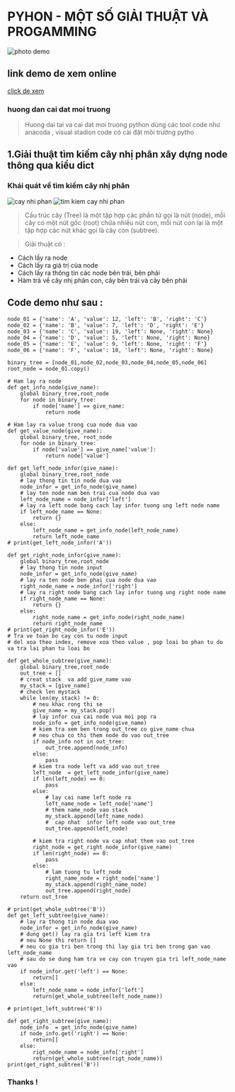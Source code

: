 # PYHON - MỘT SỐ GIẢI THUẬT VÀ PROGAMMING
![photo demo](https://sharecs.net/wp-content/uploads/2020/08/Lap-Trinh-Python.jpg)
## link demo de xem online 
[click de xem](https://www.facebook.com/Ng%C6%B0%E1%BB%9Di-l%C3%ADnh-H%E1%BB%93-Ch%C3%AD-Minh-1963536370356022/)

### huong dan cai dat moi truong
> Huong dai tai va cai dat moi truong python 
> dùng các tool code như anacoda , visual stadion code có cài đặt môi trường pytho

## 1.Giải thuật tìm kiếm cây nhị phân xây dựng node thông qua kiểu dict 
### Khái quát về tìm kiếm cây nhị phân 
![cay nhi phan](https://user-images.githubusercontent.com/90398366/164951050-dcd4baeb-b485-4eeb-a879-5cc02ea8a6f6.png)
![tim kiem cay nhi phan](https://user-images.githubusercontent.com/90398366/164951068-57ac4200-411b-495f-b891-5066ce93aebd.png)
>Cấu trúc cây (Tree) là một tập hợp các phần tử gọi là nút (node), mỗi cây có một nút gốc (root) chứa nhiều nút con, mỗi nút con lại là một tập hợp các nút khác gọi là cây con (subtree).

>Giải thuật có :
- Cách lấy ra node
- Cách lấy ra giá trị của node
- Cách lấy ra thông tin các node  bên trái, bên phải 
- Hàm trả về cây nhị phân con, cây bên trái và cây bên phải 
## Code demo như sau : 
```
node_01 = {'name': 'A', 'value': 12, 'left': 'B', 'right': 'C'}
node_02 = {'name': 'B', 'value': 7, 'left': 'D', 'right': 'E'}
node_03 = {'name': 'C', 'value': 19, 'left': None, 'right': None}
node_04 = {'name': 'D', 'value': 5, 'left': None, 'right': None}
node_05 = {'name': 'E', 'value': 9, 'left': None, 'right': 'F'}
node_06 = {'name': 'F', 'value': 10, 'left': None, 'right': None}

binary_tree = [node_01,node_02,node_03,node_04,node_05,node_06]
root_node = node_01.copy()

# Ham lay ra node
def get_info_node(give_name):
    global binary_tree,root_node
    for node in binary_tree:
        if node['name'] == give_name:
            return node

# Ham lay ra value trong cua node dua vao
def get_value_node(give_name):
    global binary_tree, root_node
    for node in binary_tree:
        if node['value'] == give_name['value']:
            return node['value']

def get_left_node_infor(give_name):
    global binary_tree,root_node
    # lay thong tin tin node dua vao
    node_infor = get_info_node(give_name)
    # lay ten node nam ben trai cua node dua vao
    left_node_name = node_infor['left']
    # lay ra left node bang cach lay infor tuong ung left node name
    if left_node_name == None:
        return {}
    else:
        left_node_name = get_info_node(left_node_name)
        return left_node_name
# print(get_left_node_infor('A'))

def get_right_node_infor(give_name):
    global binary_tree,root_node
    # lay thong tin node input
    node_infor = get_info_node(give_name)
    # lay ra ten node ben phai cua node dua vao
    right_node_name = node_infor['right']
    # lay ra right node bang cach lay infor tuong ung right node name
    if right_node_name == None:
        return {}
    else:
        right_node_name = get_info_node(right_node_name)
        return right_node_name
# print(get_right_node_infor('E')) 
# Tra ve toan bo cay con tu node input
# del xoa theo index, remove xoa theo value , pop loai bo phan tu do va tra lai phan tu loai bo

def get_whole_subtree(give_name):
    global binary_tree,root_node
    out_tree = [] 
    # creat stack  va add give_name vao
    my_stack = [give_name]
    # check len mystack 
    while len(my_stack) != 0: 
        # neu khac rong thi se 
        give_name = my_stack.pop()
        # lay infor cua cai node vua moi pop ra
        node_info = get_info_node(give_name)
        # kiem tra xem ben trong out_tree co give_name chua 
        # neu chua co thi them node do vao out_tree
        if node_info not in out_tree:
            out_tree.append(node_info)
        else:
            pass
        # kiem tra node left va add vao out_tree
        left_node  = get_left_node_infor(give_name)
        if len(left_node) == 0:
            pass
        else:
            # lay cai name left node ra
            left_name_node = left_node['name']
            # them name_node vao stack
            my_stack.append(left_name_node)
            #  cap nhat  infor left node vao out_tree 
            out_tree.append(left_node)
            
        # kiem tra right node va cap nhat them vao out_tree
        right_node = get_right_node_infor(give_name)
        if len(right_node) == 0:
            pass
        else:
            # lam tuong tu left_node
            right_name_node = right_node['name']
            my_stack.append(right_name_node)
            out_tree.append(right_node)
    return out_tree

# print(get_whole_subtree('B'))
def get_left_subtree(give_name):
    # lay ra thong tin node dua vao
    node_infor = get_info_node(give_name)
    # dung get() lay ra gia tri left kiem tra 
    # neu None thi return []
    # neu co gia tri ben trong thi lay gia tri ben trong gan vao left_node_name 
    # sau do se dung ham tra ve cay con truyen gia tri left_node_name vao
    if node_infor.get('left') == None:
        return[]
    else:
        left_node_name = node_infor['left']
        return(get_whole_subtree(left_node_name))
        
# print(get_left_subtree('B'))

def get_right_subtree(give_name):
    node_info  = get_info_node(give_name)
    if node_info.get('right') == None:
        return[]
    else:
        rigt_node_name = node_info['right']
        return(get_whole_subtree(rigt_node_name))
print(get_right_subtree('B'))
```
### Thanks ! 
